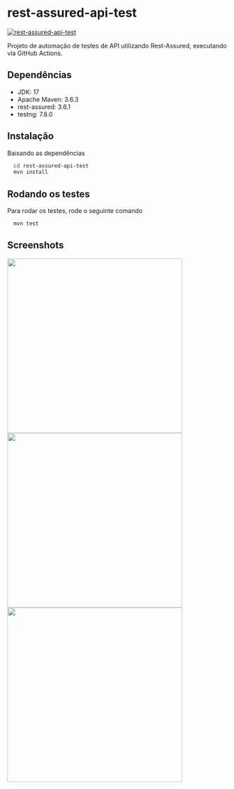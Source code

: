 # rest-assured-api-test
[![rest-assured-api-test](https://github.com/rlhorochovec/rest-assured-api-test/actions/workflows/ci.yml/badge.svg)](https://github.com/rlhorochovec/rest-assured-api-test/actions/workflows/ci.yml)

Projeto de automação de testes de API utilizando Rest-Assured, executando via GitHub Actions.

## Dependências
- JDK: 17
- Apache Maven: 3.6.3
- rest-assured: 3.6.1
- testng: 7.8.0

## Instalação
Baixando as dependências

```bash
  cd rest-assured-api-test
  mvn install
```

## Rodando os testes
Para rodar os testes, rode o seguinte comando

```bash
  mvn test
```

## Screenshots
<img src="https://github.com/rlhorochovec/cypress-web-test/blob/develop/Screenshots/idea.png" width="400" /> <img src="https://github.com/rlhorochovec/cypress-web-test/blob/develop/Screenshots/terminal.png" width="400" /> <img src="https://github.com/rlhorochovec/cypress-web-test/blob/develop/Screenshots/ci.png" width="400" />